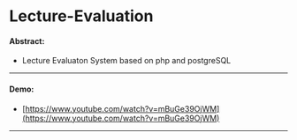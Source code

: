 # Lecture-Evaluation

#### Abstract:
- Lecture Evaluaton System based on php and postgreSQL


----

#### Demo:
- [https://www.youtube.com/watch?v=mBuGe39OjWM](https://www.youtube.com/watch?v=mBuGe39OjWM)

----
